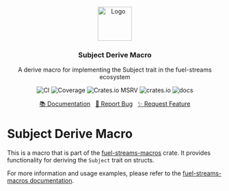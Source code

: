 <br/>
<div align="center">
    <a href="https://github.com/fuellabs/data-systems">
        <img src="https://fuellabs.notion.site/image/https%3A%2F%2Fprod-files-secure.s3.us-west-2.amazonaws.com%2F9ff3607d-8974-46e8-8373-e2c96344d6ff%2F81a0a0d9-f3c7-4ccb-8af5-40ca8a4140f9%2FFUEL_Symbol_Circle_Green_RGB.png?table=block&id=cb8fc88a-4fc3-4f28-a974-9c318a65a2c6&spaceId=9ff3607d-8974-46e8-8373-e2c96344d6ff&width=2000&userId=&cache=v2" alt="Logo" width="80" height="80">
    </a>
    <h3 align="center">Subject Derive Macro</h3>
    <p align="center">
        A derive macro for implementing the Subject trait in the fuel-streams ecosystem
    </p>
    <p align="center">
        <a href="https://github.com/FuelLabs/data-systems/actions/workflows/ci.yaml" style="text-decoration: none;">
            <img src="https://github.com/FuelLabs/data-systems/actions/workflows/ci.yaml/badge.svg?branch=main" alt="CI">
        </a>
        <a href="https://codecov.io/gh/FuelLabs/data-systems" style="text-decoration: none;">
            <img src="https://codecov.io/gh/FuelLabs/data-systems/graph/badge.svg?token=1zna00scwj" alt="Coverage">
        </a>
        <a href="https://crates.io/crates/subject-derive" style="text-decoration: none;">
            <img alt="Crates.io MSRV" src="https://img.shields.io/crates/msrv/subject-derive">
        </a>
        <a href="https://crates.io/crates/subject-derive" style="text-decoration: none;">
            <img src="https://img.shields.io/crates/v/subject-derive?label=latest" alt="crates.io">
        </a>
        <a href="https://docs.rs/subject-derive/" style="text-decoration: none;">
            <img src="https://docs.rs/subject-derive/badge.svg" alt="docs">
        </a>
    </p>
    <p align="center">
        <a href="https://docs.rs/subject-derive/">📚 Documentation</a>
        <span>&nbsp;</span>
        <a href="https://github.com/fuellabs/data-systems/issues/new?labels=bug&template=bug-report---.md">🐛 Report Bug</a>
        <span>&nbsp;</span>
        <a href="https://github.com/fuellabs/data-systems/issues/new?labels=enhancement&template=feature-request---.md">✨ Request Feature</a>
    </p>
</div>

# Subject Derive Macro

This is a macro that is part of the [fuel-streams-macros](https://github.com/fuellabs/data-systems/tree/main/crates/fuel-streams-macros) crate. It provides functionality for deriving the `Subject` trait on structs.

For more information and usage examples, please refer to the [fuel-streams-macros documentation](https://docs.rs/fuel-streams-macros/).
